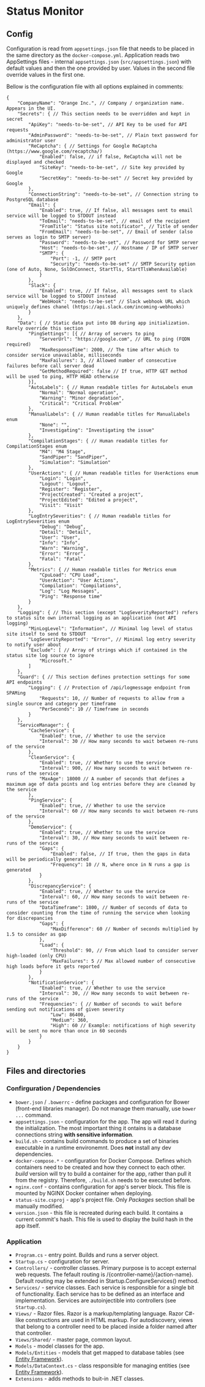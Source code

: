 # Status Monitor

## Config

Configuration is read from `appsettings.json` file that needs to be placed in the same directory as the `docker-compose.yml`.
Application reads two AppSettings files - internal `appsettings.json` (`src/appsettings.json`) with default values and then the one provided by user.
Values in the second file override values in the first one.

Bellow is the configuration file with all options explained in comments:

```
{
	"CompanyName": "Orange Inc.", // Company / organization name. Appears in the UI.
	"Secrets": { // This section needs to be overridden and kept in secret
		"ApiKey": "needs-to-be-set", // API Key to be used for API requests
		"AdminPassword": "needs-to-be-set", // Plain text password for administrator user
		"ReCaptcha": { // Settings for Google ReCaptcha (https://www.google.com/recaptcha/)
			"Enabled": false, // if false, ReCaptcha will not be displayed and checked
			"SiteKey": "needs-to-be-set", // Site key provided by Google
			"SecretKey": "needs-to-be-set" // Secret key provided by Google
		},
		"ConnectionString": "needs-to-be-set", // Connection string to PostgreSQL database
		"Email": {
			"Enabled": true, // If false, all messages sent to email service will be logged to STDOUT instead
			"ToEmail": "needs-to-be-set", // email of the recipient
			"FromTitle": "Status site notificator", // Title of sender
			"FromEmail": "needs-to-be-set", // Email of sender (also serves as login to SMTP server)
			"Password": "needs-to-be-set", // Password for SMTP server
			"Host": "needs-to-be-set", // Hostname / IP of SMTP server
			"SMTP": {
				"Port": -1, // SMTP port
				"Security": "needs-to-be-set" // SMTP Security option (one of Auto, None, SslOnConnect, StartTls, StartTlsWhenAvailable)
			}
		},
		"Slack": {
			"Enabled": true, // If false, all messages sent to slack service will be logged to STDOUT instead
			"WebHook": "needs-to-be-set" // Slack webhook URL which uniquely defines chanel (https://api.slack.com/incoming-webhooks)
		}
	},
	"Data": { // Static data put into DB during app initialization. Rarely override this section
		"PingSettings": [{ // Array of servers to ping
			"ServerUrl": "https://google.com", // URL to ping (FQDN required)
			"MaxResponseTime": 2000, // The time after which to consider service unavailable, milliseconds
			"MaxFailures": 3, // Allowed number of consecutive failures before call server dead
			"GetMethodRequired": false // If true, HTTP GET method will be used to ping, HTTP HEAD otherwise
		}],
		"AutoLabels": { // Human readable titles for AutoLabels enum
			"Normal": "Normal operation",
			"Warning": "Minor degradation",
			"Critical": "Critical Problem"
		},
		"ManualLabels": { // Human readable titles for ManualLabels enum
			"None": "",
			"Investigating": "Investigating the issue"
		},
		"CompilationStages": { // Human readable titles for CompilationStages enum
			"M4": "M4 Stage",
			"SandPiper": "SandPiper",
			"Simulation": "Simulation"
		},
		"UserActions": { // Human readable titles for UserActions enum
			"Login": "Login",
			"Logout": "Logout",
			"Register": "Register",
			"ProjectCreated": "Created a project",
			"ProjectEdited": "Edited a project",
			"Visit": "Visit"
		},
		"LogEntrySeverities": { // Human readable titles for LogEntrySeverities enum
			"Debug": "Debug",
			"Detail": "Detail",
			"User": "User",
			"Info": "Info",
			"Warn": "Warning",
			"Error": "Error",
			"Fatal": "Fatal"
		},
		"Metrics": { // Human readable titles for Metrics enum
			"CpuLoad": "CPU Load",
			"UserAction": "User Actions",
			"Compilation": "Compilations",
			"Log": "Log Messages",
			"Ping": "Response time"
		}
	},
	"Logging": { // This section (except "LogSeverityReported") refers to status site own internal logging as an application (not API logging)
		"MinLogLevel": "Information", // Minimal log level of status site itself to send to STDOUT
		"LogSeverityReported": "Error", // Minimal log entry severity to notify user about
		"Exclude": [ // Array of strings which if contained in the status site log source to ignore
			"Microsoft."
		]
	},
	"Guard": { // This section defines protection settings for some API endpoints
		"Logging": { // Protection of /api/logmessage endpoint from SPAMing
			"Requests": 10, // Number of requests to allow from a single source and category per timeframe
			"PerSeconds": 10 // Timeframe in seconds
		}
	},
	"ServiceManager": {
		"CacheService": {
			"Enabled": true, // Whether to use the service
			"Interval": 30 // How many seconds to wait between re-runs of the service
		},
		"CleanService": {
			"Enabled": true, // Whether to use the service
			"Interval": 900, // How many seconds to wait between re-runs of the service
			"MaxAge": 18000 // A number of seconds that defines a maximum age of data points and log entries before they are cleaned by the service
		},
		"PingService": {
			"Enabled": true, // Whether to use the service
			"Interval": 60 // How many seconds to wait between re-runs of the service
		},
		"DemoService": {
			"Enabled": true, // Whether to use the service
			"Interval": 30, // How many seconds to wait between re-runs of the service
			"Gaps": {
				"Enabled": false, // If true, then the gaps in data will be periodically generated
				"Frequency": 10 // N, where once in N runs a gap is generated
			}
		},
		"DiscrepancyService": {
			"Enabled": true, // Whether to use the service
			"Interval": 60, // How many seconds to wait between re-runs of the service
			"DataTimeframe": 1800, // Number of seconds of data to consider counting from the time of running the service when looking for discrepancies
			"Gaps": {
				"MaxDifference": 60 // Number of seconds multiplied by 1.5 to consider as gap
			},
			"Load": {
				"Threshold": 90, // From which load to consider server high-loaded (only CPU)
				"MaxFailures": 5 // Max allowed number of consecutive high loads before it gets reported
			}
		},
		"NotificationService": {
			"Enabled": true, // Whether to use the service
			"Interval": 30, // How many seconds to wait between re-runs of the service
			"Frequencies": { // Number of seconds to wait before sending out notifications of given severity
				"Low": 86400,
				"Medium": 360,
				"High": 60 // Example: notifications of high severity will be sent no more than once in 60 seconds
			}
		}
	}
}
```

## Files and directories

### Confirguration / Dependencies

* `bower.json` / `.bowerrc` - define packages and configuration for Bower (front-end libraries manager). 
Do not manage them manually, use `bower ...` command.
* `appsettings.json` - configuration for the app. 
The app will read it during the initialization. 
The most important thing it ontains is a database connections string **with sensitive information**.
* `build.sh` - contains build commands to produce a set of binaries executable in a runtime environemnt. 
Does **not** install any dev dependencies.
* `docker-compose.*` - configuration for Docker Compose. 
Defines which containers need to be created and how they connect to each other. 
*build* version will try to build a container for the app, rather than pull it from the registry. 
Therefore, `./build.sh` needs to be executed before.
* `nginx.conf` - contains configuration for app's server block. 
This file is mounted by NGINX Docker container when deploying.
* `status-site.csproj` - app's project file. Only *Packages* section shall be manually modified.
* `version.json` - this file is recreated during each build. 
It contains a current commit's hash. 
This file is used to display the build hash in the app itself.

### Application

* `Program.cs` - entry point. Builds and runs a server object.
* `Startup.cs` - configuration for server.
* `Controllers/` - controller classes. 
Primary purpose is to accept external web requests.
The fefault routing is /{controller-name}/{action-name}.
Default routing may be extended in Startup.ConfigureServices() method.
* `Services/` - service classes. 
Each service is responsible for a single bit of functionality. 
Each service has to be defined as an interface and implementation. 
Services are autoinjectible into controllers (see `Startup.cs`).
* `Views/` - Razor files. 
Razor is a markup/templating language. 
Razor C#-like constructions are used in HTML markup. 
For autodiscovery, views that belong to a controller need to be placed inside a folder named after that controller.
* `Views/Shared/` - master page, common layout.
* `Models` - model classes for the app.
* `Models/Entities` - models that get mapped to database tables 
(see [Entity Framework](https://docs.microsoft.com/en-us/ef/core/)).
* `Models/DataContext.cs` - class responsible for managing entities 
(see [Entity Framework](https://docs.microsoft.com/en-us/ef/core/)).
* `Extensions` - adds methods to buit-in .NET classes.
